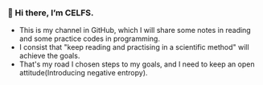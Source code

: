 ### 👋 Hi there, I’m CELFS.
* This is my channel in GitHub, which I will share some notes in reading and some practice codes in programming.
* I consist that "keep reading and practising in a scientific method" will achieve the goals.
* That's my road I chosen steps to my goals, and I need to keep an open attitude(Introducing negative entropy).
